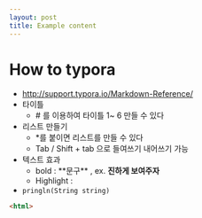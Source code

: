 ```yaml
---
layout: post
title: Example content
---
```

# How to typora

* http://support.typora.io/Markdown-Reference/
* 타이틀
  * \# 를 이용하여 타이틀 1~ 6 만들 수 있다
* 리스트 만들기
  * \*를 붙이면 리스트를 만들 수 있다
  * Tab / Shift + tab 으로 들여쓰기 내어쓰기 가능
* 텍스트 효과
  * bold : \*\*문구\*\* , ex. **진하게 보여주자**
  * Highlight : 
* `pringln(String string)` 

```html
<html>
```

